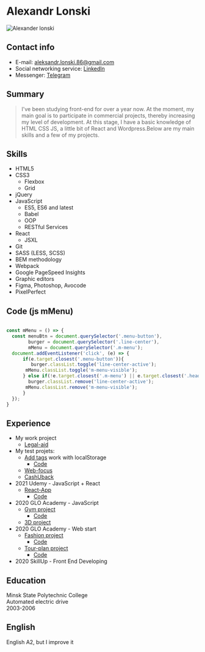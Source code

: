 # Alexandr Lonski
![Alexander lonski](https://alexanderlonski.ru/portfolio/img/my-foto.jpg)
## Contact info
  - E-mail: aleksandr.lonski.86@gmail.com
  - Social networking service: [LinkedIn](https://www.linkedin.com/in/alexandr-lonski-6880851a3/)
  - Messenger: [Telegram](https://t.me/Alexandr_Lonski)


## Summary
  > I've been studying front-end for over a year now. At the moment, my main goal is to participate in commercial projects, thereby increasing my level of development. At this stage, I have a basic knowledge of HTML CSS JS, a little bit of React and Wordpress.Below are my main skills and a few of my projects.

## Skills
- HTML5
- CSS3
  - Flexbox 
  - Grid
- jQuery
- JavaScript
  - ES5, ES6 and latest
  - Babel
  - OOP
  - RESTful Services
- React
  - JSXL
- Git
- SASS (LESS, SCSS)
- BEM methodology
- Webpack 
- Google PageSpeed Insights
- Graphic editors
 - Figma, Photoshop, Avocode
- PixelPerfect

## Code (js mMenu) 
```js

const mMenu = () => {
  const menuBtn = document.querySelector('.menu-button'),
        burger = document.querySelector('.line-center'),
        mMenu = document.querySelector('.m-menu');
  document.addEventListener('click', (e) => {
      if(e.target.closest('.menu-button')){
         burger.classList.toggle('line-center-active');
       mMenu.classList.toggle('m-menu-visible');
      } else if(!e.target.closest('.m-menu') || e.target.closest('.header__top__nav-link')){
        burger.classList.remove('line-center-active');
       mMenu.classList.remove('m-menu-visible');
      }
  });
}

```
## Experience
- My work project
  - [Legal-aid](https://alexanderlonski.ru/legalaid-3/) 
- My test projets:
  - [Add tags](https://alexanderlonski.ru/testXBSoftware/) work with localStorage
    - [Code](https://github.com/alexandrlonski/addtag) 
  - [Web-focus](https://alexanderlonski.ru/test-web-focus/)
  - [CashUback](https://alexanderlonski.ru/CachUback/)
- 2021 Udemy - JavaScript + React
  - [React-App](https://alexandrlonski.github.io/comments-app/)
    - [Code](https://github.com/alexandrlonski/comments-app)
- 2020 GLO Academy - JavaScript
  - [Gym project](https://alexanderlonski.ru/js-diplom/)
    - [Code](https://github.com/alexandrlonski/js-diplom)
  - [3D project](https://alexanderlonski.ru/3D-model/)
- 2020 GLO Academy - Web start
  - [Fashion project](https://alexanderlonski.ru/fashion/)
    - [Code](https://github.com/alexandrlonski/fashion)
  - [Tour-plan project](https://alexandrlonski.github.io/tour-plan/)
    - [Code](https://github.com/alexandrlonski/tour-plan)
- 2020 SkillUp - Front End Developing

## Education
Minsk State Polytechnic College\
Automated electric drive\
2003-2006

## English
English A2, but I improve it


